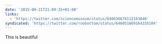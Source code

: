 ```yaml
---
date: '2015-09-21T21:09:35+01:00'
links:
  - 'https://twitter.com/sciencemuseum/status/646036674112163840'
syndicated: 'https://twitter.com/roobottom/status/646051669164335104'
---
```

This is beautiful  
